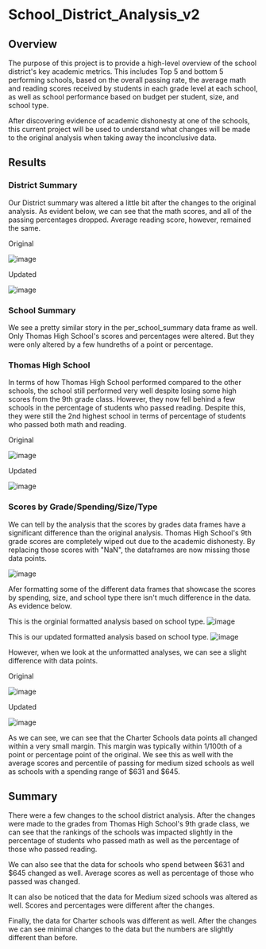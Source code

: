 # School_District_Analysis_v2

## Overview

The purpose of this project is to provide a high-level overview of the school district's key academic metrics. This includes Top 5 and bottom 5 performing schools, based on the overall passing rate, the average math and reading scores received by students in each grade level at each school, as well as school performance based on budget per student, size, and school type.

After discovering evidence of academic dishonesty at one of the schools, this current project will be used to understand what changes will be made to the original analysis when taking away the inconclusive data.

## Results

### District Summary
Our District summary was altered a little bit after the changes to the original analysis. As evident below, we can see that the math scores, and all of the passing percentages dropped. Average reading score, however, remained the same.

Original

![image](https://user-images.githubusercontent.com/102189324/167324992-84e3b885-b156-42e7-bdd3-f88afa0b43b9.png)

Updated

![image](https://user-images.githubusercontent.com/102189324/167325032-a6286480-35d4-4959-9584-d8210f667b81.png)

### School Summary

We see a pretty similar story in the per_school_summary data frame as well. Only Thomas High School's scores and percentages were altered. But they were only altered by a few hundreths of a point or percentage.

### Thomas High School

In terms of how Thomas High School performed compared to the other schools, the school still performed very well despite losing some high scores from the 9th grade class. However, they now fell behind a few schools in the percentage of students who passed reading. Despite this, they were still the 2nd highest school in terms of percentage of students who passed both math and reading.

Original

![image](https://user-images.githubusercontent.com/102189324/167325973-35b17522-5cb5-41fc-ba11-53f551425827.png)

Updated

![image](https://user-images.githubusercontent.com/102189324/167325999-f1b25d8a-f148-4f68-a5dc-bef4969aa5e9.png)

### Scores by Grade/Spending/Size/Type

We can tell by the analysis that the scores by grades data frames have a significant difference than the original analysis. Thomas High School's 9th grade scores are completely wiped out due to the academic dishonesty. By replacing those scores with "NaN", the dataframes are now missing those data points.

![image](https://user-images.githubusercontent.com/102189324/167324112-e43f836b-cbe9-4b30-a781-aa9922a1f4c9.png)

Afer formatting some of the different data frames that showcase the scores by spending, size, and school type there isn't much difference in the data. As evidence below.

This is the orginial formatted analysis based on school type.
![image](https://user-images.githubusercontent.com/102189324/167324234-61d12bf7-89b0-45e3-b47d-11a04bf17986.png)

This is our updated formatted analysis based on school type.
![image](https://user-images.githubusercontent.com/102189324/167324304-e7aaf826-5fc3-4f34-9345-c5a77c1d3ba2.png)

However, when we look at the unformatted analyses, we can see a slight difference with data points.

Original

![image](https://user-images.githubusercontent.com/102189324/167324417-220f0ddf-dfa4-49c9-967f-f0ee0dfbb5a4.png)

Updated

![image](https://user-images.githubusercontent.com/102189324/167324453-ec75c350-ad1e-4297-886f-6dc60c5a2d17.png)

As we can see, we can see that the Charter Schools data points all changed within a very small margin. This margin was typically within 1/100th of a point or percentage point of the original. We see this as well with the average scores and percentile of passing for medium sized schools as well as schools with a spending range of $631 and $645.

## Summary

There were a few changes to the school district analysis. After the changes were made to the grades from Thomas High School's 9th grade class, we can see that the rankings of the schools was impacted slightly in the percentage of students who passed math as well as the percentage of those who passed reading.

We can also see that the data for schools who spend between $631 and $645 changed as well. Average scores as well as percentage of those who passed was changed.

It can also be noticed that the data for Medium sized schools was altered as well. Scores and percentages were different after the changes.

Finally, the data for Charter schools was different as well. After the changes we can see minimal changes to the data but the numbers are slightly different than before.
